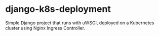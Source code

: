 # django-k8s-deployment
Simple Django project that runs with uWSGI, deployed on a Kubernetes cluster using Nginx Ingress Controller.
